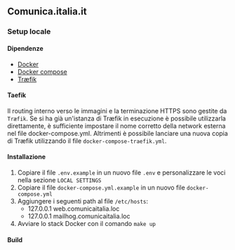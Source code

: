 ## Comunica.italia.it

### Setup locale

#### Dipendenze

* [Docker](https://www.docker.com)
* [Docker compose](https://docs.docker.com/compose)
* [Træfik](https://traefik.io)

#### Taefik

Il routing interno verso le immagini e la terminazione HTTPS sono gestite da `Træfik`.
Se si ha già un'istanza di Træfik in esecuzione è possibile utilizzarla direttamente, è sufficiente impostare il nome
corretto della network esterna nel file docker-compose.yml.
Altrimenti è possibile lanciare una nuova copia di Træfik utilizzando il file `docker-compose-traefik.yml`. 

#### Installazione

1) Copiare il file `.env.example` in un nuovo file `.env` e personalizzare le voci nella sezione `LOCAL SETTINGS`
2) Copiare il file `docker-compose.yml.example` in un nuovo file `docker-compose.yml`
3) Aggiungere i seguenti path al file `/etc/hosts`:
    * 127.0.0.1 web.comunicaitalia.loc
    * 127.0.0.1 mailhog.comunicaitalia.loc
4) Avviare lo stack Docker con il comando `make up`

#### Build


